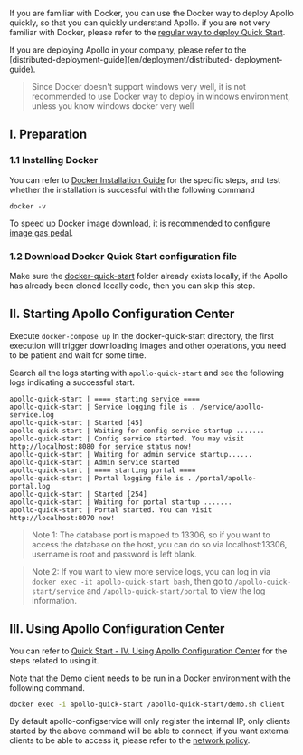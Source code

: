 If you are familiar with Docker, you can use the Docker way to deploy Apollo quickly, so that you can quickly understand Apollo. if you are not very familiar with Docker, please refer to the [regular way to deploy Quick Start](en/deployment/quick-start).

If you are deploying Apollo in your company, please refer to the [distributed-deployment-guide](en/deployment/distributed- deployment-guide).

> Since Docker doesn't support windows very well, it is not recommended to use Docker way to deploy in windows environment, unless you know windows docker very well

## I. Preparation

### 1.1 Installing Docker
You can refer to [Docker Installation Guide](https://yeasy.gitbooks.io/docker_practice/content/install/) for the specific steps, and test whether the installation is successful with the following command
```
docker -v
```

To speed up Docker image download, it is recommended to [configure image gas pedal](https://yeasy.gitbooks.io/docker_practice/content/install/mirror.html).

### 1.2 Download Docker Quick Start configuration file

Make sure the [docker-quick-start](https://github.com/apolloconfig/apollo/tree/master/scripts/docker-quick-start) folder already exists locally, if the Apollo has already been cloned locally code, then you can skip this step.

## II. Starting Apollo Configuration Center

Execute `docker-compose up` in the docker-quick-start directory, the first execution will trigger downloading images and other operations, you need to be patient and wait for some time.

Search all the logs starting with `apollo-quick-start` and see the following logs indicating a successful start.
```log
apollo-quick-start | ==== starting service ====
apollo-quick-start | Service logging file is . /service/apollo-service.log
apollo-quick-start | Started [45]
apollo-quick-start | Waiting for config service startup .......
apollo-quick-start | Config service started. You may visit http://localhost:8080 for service status now!
apollo-quick-start | Waiting for admin service startup......
apollo-quick-start | Admin service started
apollo-quick-start | ==== starting portal ====
apollo-quick-start | Portal logging file is . /portal/apollo-portal.log
apollo-quick-start | Started [254]
apollo-quick-start | Waiting for portal startup .......
apollo-quick-start | Portal started. You can visit http://localhost:8070 now!
```

> Note 1: The database port is mapped to 13306, so if you want to access the database on the host, you can do so via localhost:13306, username is root and password is left blank.

> Note 2: If you want to view more service logs, you can log in via `docker exec -it apollo-quick-start bash`, then go to `/apollo-quick-start/service` and `/apollo-quick-start/portal` to view the log information.

## III. Using Apollo Configuration Center

You can refer to [Quick Start - IV. Using Apollo Configuration Center](en/deployment/quick-start#_IV.-Using-Apollo-Configuration-Center) for the steps related to using it.

Note that the Demo client needs to be run in a Docker environment with the following command.
```bash
docker exec -i apollo-quick-start /apollo-quick-start/demo.sh client
```

By default apollo-configservice will only register the internal IP, only clients started by the above command will be able to connect, if you want external clients to be able to access it, please refer to the [network policy](en/deployment/distributed-deployment-guide#_14-Network-Policy).